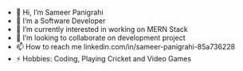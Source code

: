 - 👋 Hi, I’m Sameer Panigrahi
- 👀 I’m a Software Developer
- 🌱 I’m currently interested in working on MERN Stack
- 💞️ I’m looking to collaborate on development project
- 📫 How to reach me linkedin.com/in/sameer-panigrahi-85a736228
- ⚡ Hobbies: Coding, Playing Cricket and Video Games

<!---
PSameer2001/PSameer2001 is a ✨ special ✨ repository because its `README.md` (this file) appears on your GitHub profile.
You can click the Preview link to take a look at your changes.
--->
